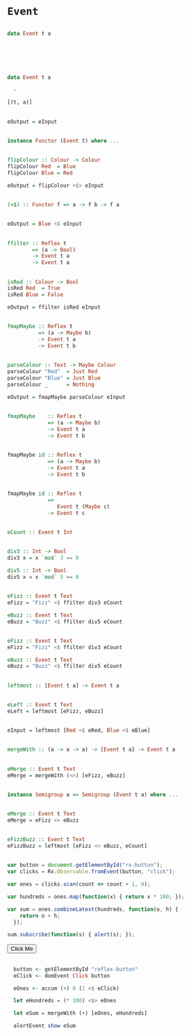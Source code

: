 
# `Event`

##

```haskell
data Event t a



 
```

##

```haskell
data Event t a

  ~

[(t, a)] 
```

<!--
##

has values of type `a` at particular points in time


##

The observable points of time are also known as frames

##

Every external triggered event happens in its own frame

##

So we're dealing with something like event-sourcing ...

##

... if it was created by mathematicians instead of consultants
-->

## 

```haskell
eOutput = eInput
```

<div id="examples-events-frame"></div>

## 

<div id="examples-events-tick"></div>

<!-- 
## 

`Event`s derived from other `Event`s can occur in the same frame.

## 

There is an obvious way that this can happen
-->

## 

```haskell
instance Functor (Event t) where ...
```

##

```haskell
flipColour :: Colour -> Colour
flipColour Red  = Blue
flipColour Blue = Red
```

```haskell
eOutput = flipColour <$> eInput
```

<div id="examples-events-flipper"></div>

##

<!-- We tend to use `<$` often in FRP -->

```haskell
(<$) :: Functor f => a -> f b -> f a
```

##

```haskell
eOutput = Blue <$ eInput
```

<div id="examples-events-blue"></div>

##
<!--
We can create an `Event` which fires in _some_ of the frames that another `Event` is firing in.

##

The simplest way to do that is to filter an `Event` with a predicate:
-->
```haskell
ffilter :: Reflex t
        => (a -> Bool) 
        -> Event t a 
        -> Event t a
```

##

```haskell
isRed :: Colour -> Bool
isRed Red  = True
isRed Blue = False
```

```haskell
eOutput = ffilter isRed eInput
```

<div id="examples-events-red"></div>

##

```haskell
fmapMaybe :: Reflex t 
          => (a -> Maybe b) 
          -> Event t a 
          -> Event t b
```

##

```haskell
parseColour :: Text -> Maybe Colour
parseColour "Red"  = Just Red
parseColour "Blue" = Just Blue
parseColour _      = Nothing
```

```haskell
eOutput = fmapMaybe parseColour eInput
```

<div id="examples-events-parse"></div>

##

```haskell
fmapMaybe    :: Reflex t 
             => (a -> Maybe b)
             -> Event t a
             -> Event t b
```

##

```haskell
fmapMaybe id :: Reflex t 
             => (a -> Maybe b)
             -> Event t a
             -> Event t b
```

##

```haskell
fmapMaybe id :: Reflex t 
             => 
                Event t (Maybe c) 
             -> Event t c
```

<!--
##

```haskell
fanEither :: Reflex t 
          => Event t (Either a b) 
          -> (Event t a, Event t b)
```

##

```haskell
splitColour :: Colour -> Either () ()
splitColour Red  = Left ()
splitColour Blue = Right ()
```

```haskell
(eLeft, eRight) = fanEither (splitColour <$> eInput)
```

<div id="examples-events-either"></div>
-->

<!--
##

We can create `Event`s that might be occurring in the same frame as other `Event`s

##

That means when we want to work with multiple `Event`s, we need to be able to handle the case where several `Event`s are active in the same frame.

##

Let's set up some `Event`s that occasionally happen simultaneously
-->

##

<!--Assume we have access to-->
```haskell
eCount :: Event t Int
```

##

```haskell
div3 :: Int -> Bool
div3 x = x `mod` 3 == 0
```

```haskell
div5 :: Int -> Bool
div5 x = x `mod` 5 == 0
```

##

<!--Then-->
```haskell
eFizz :: Event t Text
eFizz = "Fizz" <$ ffilter div3 eCount
```
<!--and-->
```haskell
eBuzz :: Event t Text
eBuzz = "Buzz" <$ ffilter div5 eCount
```
<!--will occasionally collide.-->

##

```haskell
eFizz :: Event t Text
eFizz = "Fizz" <$ ffilter div3 eCount
```

```haskell
eBuzz :: Event t Text
eBuzz = "Buzz" <$ ffilter div5 eCount
```

<div id="examples-events-fizz-and-buzz"></div>

<!--
##

What can we do about the collisions?
-->

##

```haskell
leftmost :: [Event t a] -> Event t a
```

##

```haskell
eLeft :: Event t Text
eLeft = leftmost [eFizz, eBuzz]
```

<div id="examples-events-leftmost"></div>

##

<!-- Side note: We've been using this in the first set of examples: -->

```haskell
eInput = leftmost [Red <$ eRed, Blue <$ eBlue]
```

<!--
##

That's still not quite what we want for the collisions ...
-->

##

```haskell
mergeWith :: (a -> a -> a) -> [Event t a] -> Event t a
```

##

```haskell
eMerge :: Event t Text
eMerge = mergeWith (<>) [eFizz, eBuzz]
```

<div id="examples-events-mergeWith"></div>

##

```haskell
instance Semigroup a => Semigroup (Event t a) where ...
```

##

```haskell
eMerge :: Event t Text
eMerge = eFizz <> eBuzz
```

<div id="examples-events-merge"></div>

<!--
##

We still need to print the numbers if we don't have a Fizz or a Buzz...
-->

##

```haskell
eFizzBuzz :: Event t Text
eFizzBuzz = leftmost [eFizz <> eBuzz, eCount]
```

<div id="examples-events-fizzbuzz"></div>

## 

```javascript
var button = document.getElementById("rx-button");
var clicks = Rx.Observable.fromEvent(button, "click");

var ones = clicks.scan(count => count + 1, 0);

var hundreds = ones.map(function(x) { return x * 100; });

var sum = ones.combineLatest(hundreds, function(o, h) {
    return o + h; 
  });

sum.subscribe(function(s) { alert(s); });
```

<button id="rx-button">Click Me</button>

## 

```haskell
  button <- getElementById "reflex-button"
  eClick <- domEvent Click button

  eOnes <- accum (+) 0 (1 <$ eClick)

  let eHundreds = (* 100) <$> eOnes

  let eSum = mergeWith (+) [eOnes, eHundreds]

  alertEvent show eSum
```

<div id="examples-events-clickMe"></div>
